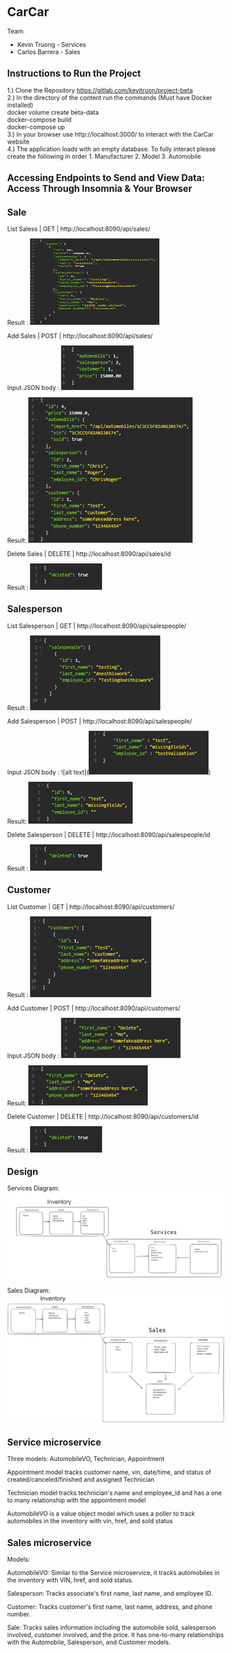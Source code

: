 # CarCar

Team:

- Kevin Truong - Services
- Carlos Barrera - Sales

## Instructions to Run the Project

1.) Clone the Repository https://gitlab.com/kevitruon/project-beta <br>
2.) In the directory of the content run the commands (Must have Docker installed)<br>
docker volume create beta-data<br>
docker-compose build<br>
docker-compose up<br>
3.) In your browser use http://localhost:3000/ to interact with the CarCar website<br>
4.) The application loads with an empty database. To fully interact please create the following in order 1. Manufacturer 2. Model 3. Automobile

## Accessing Endpoints to Send and View Data: Access Through Insomnia & Your Browser

## Sale

List Saless | GET | http://localhost:8090/api/sales/

Result : <img src="ghi/app/public/listsale.png" alt="ghi/app/public/listsale.png" width="300" height="200">

Add Sales | POST | http://localhost:8090/api/sales/

Input JSON body : ![alt text](ghi/app/public/addsalejson.png)

Result: ![alt text](ghi/app/public/addsaleresponse.png)

Delete Sales | DELETE | http://localhost:8090/api/sales/id

Result : ![alt text](ghi/app/public/delete.png)

## Salesperson

List Salesperson | GET | http://localhost:8090/api/salespeople/

Result : ![alt text](ghi/app/public/listsalesperson.png)

Add Salesperson | POST | http://localhost:8090/api/salespeople/

Input JSON body : ![alt text](![alt text](ghi/app/public/salepersonjson.png))

Result: ![alt text](ghi/app/public/salepersonresponse.png)

Delete Salesperson | DELETE | http://localhost:8090/api/salespeople/id

Result : ![alt text](ghi/app/public/delete.png)

## Customer

List Customer | GET | http://localhost:8090/api/customers/

Result : ![alt text](ghi/app/public\listcustomer.png)

Add Customer | POST | http://localhost:8090/api/customers/

Input JSON body : ![alt text](ghi/app/public/customerjson.png)

Result: ![alt text](ghi/app/public/customerjson.png)

Delete Customer | DELETE | http://localhost:8090/api/customers/id

Result : ![alt text](ghi/app/public/delete.png)

## Design

Services Diagram: ![alt text](ghi/app/public/image.png)

Sales Diagram: ![alt text](ghi/app/public/salediagram.png)

## Service microservice

Three models: AutomobileVO, Technician, Appointment

Appointment model tracks customer name, vin, date/time, and status of created/canceled/finished and assigned Technician

Technician model tracks technician's name and employee_id and has a one to many relationship with the appointment model

AutomobileVO is a value object model which uses a poller to track automobiles in the inventory with vin, href, and sold status

## Sales microservice

Models:

AutomobileVO: Similar to the Service microservice, it tracks automobiles in the inventory with VIN, href, and sold status.

Salesperson: Tracks associate's first name, last name, and employee ID.

Customer: Tracks customer's first name, last name, address, and phone number.

Sale: Tracks sales information including the automobile sold, salesperson involved, customer involved, and the price. It has one-to-many relationships with the Automobile, Salesperson, and Customer models.
